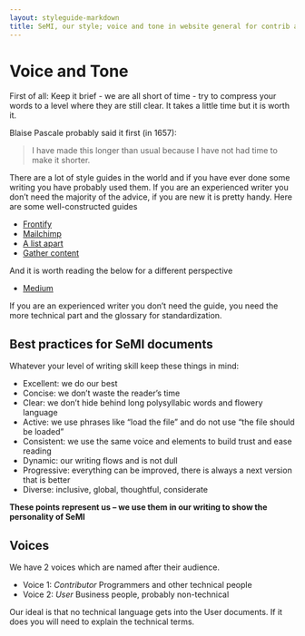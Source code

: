 ```yaml
---
layout: styleguide-markdown
title: SeMI, our style; voice and tone in website general for contrib and user
---
```


# Voice and Tone

First of all: Keep it brief - we are all short of time - try to compress your words to a level where they are still clear. It takes a little time but it is worth it. 

Blaise Pascale probably said it first (in 1657):
> I have made this longer than usual because I have not had time to make it shorter.  

There are a lot of style guides in the world and if you have ever done some writing you have probably used them. If you are an experienced writer you don’t need the majority of the advice, if you are new it is pretty handy.
Here are some well-constructed guides


*	[Frontify](https://frontify.com/blog/why-voice-and-tone-belong-in-style-guides)
* [Mailchimp](https://styleguide.mailchimp.com/voice-and-tone/)
*	[A list apart](https://alistapart.com/about/style-guide)
*	[Gather content](https://gathercontent.com/blog/voice-tone-style-whys-wheres-hows)

And it is worth reading the below for a different perspective
*	[Medium](https://medium.com/@JJFoxBox/you-dont-need-a-voice-tone-style-guide-53e9a11f3d36)

If you are an experienced writer you don’t need the guide, you need the more technical part and the glossary for standardization. 

## Best practices for SeMI documents

Whatever your level of writing skill keep these things in mind:
*	Excellent: we do our best
*	Concise: we don’t waste the reader’s time
*	Clear: we don’t hide behind long polysyllabic words and flowery language
*	Active: we use phrases like “load the file” and do not use “the file should be loaded”
*	Consistent: we use the same voice and elements to build trust and ease reading
*	Dynamic: our writing flows and is not dull
*	Progressive: everything can be improved, there is always a next version that is better
*	Diverse: inclusive, global, thoughtful, considerate

**These points represent us – we use them  in our writing to show the personality of SeMI**


## Voices
We have 2 voices which are named after their audience.
- Voice 1: _Contributor_ Programmers and other technical people
- Voice 2: _User_ Business people, probably non-technical

Our ideal is that no technical language gets into the User documents. If it does you will need to explain the technical terms.

